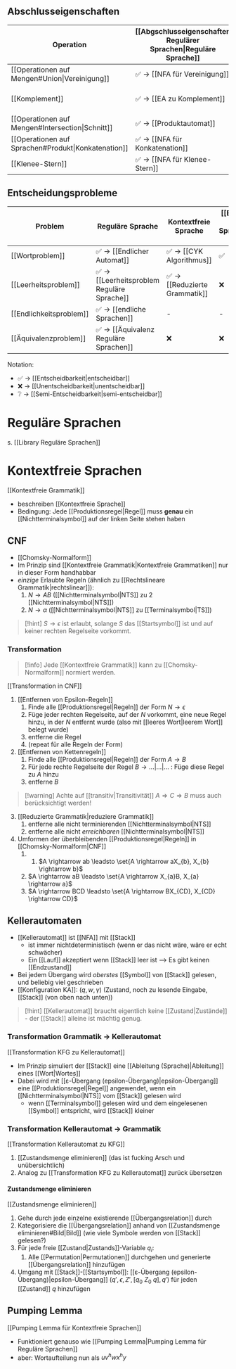 
## Abschlusseigenschaften

| Operation                                           | [[Abgschlusseigenschaften Regulärer Sprachen\|Reguläre Sprache]] | [[Abschlusseigenschaften Kontextfreie Sprachen\|Kontextfreie Sprache]] | [[Abschlusseigenschaften Kontextsensitive Sprachen\|Kontextsensitive Sprache]] | Turing Machine                           |
| --------------------------------------------------- | ---------------------------------------------------------------- | ---------------------------------------------------------------------- | ------------------------------------------------------------------------------ | ---------------------------------------- |
| [[Operationen auf Mengen#Union\|Vereinigung]]       | ✅ -> [[NFA für Vereinigung]]                                     | ✅                                                                      | ✅                                                                              | ✅                                        |
| [[Komplement]]                                      | ✅ -> [[EA zu Komplement]]                                        | ❌                                                                      | ✅                                                                              | ❌ -> Redukton [[Spezielles Wortproblem]] |
| [[Operationen auf Mengen#Intersection\|Schnitt]]    | ✅ -> [[Produktautomat]]                                          | ❌                                                                      | ✅                                                                              | ✅                                        |
| [[Operationen auf Sprachen#Produkt\|Konkatenation]] | ✅ -> [[NFA für Konkatenation]]                                   | ✅                                                                      | ✅                                                                              | ✅                                        |
| [[Klenee-Stern]]                                    | ✅ -> [[NFA für Klenee-Stern]]                                    | ✅                                                                      | ✅                                                                              | ✅                                        |

## Entscheidungsprobleme

| Problem                 | Reguläre Sprache                           | Kontextfreie Sprache          | [[Entscheidungsprobleme Kontextsensitive Sprachen\|Kontextsensitive Sprache]] | Turing Machines               |
| ----------------------- | ------------------------------------------ | ----------------------------- | ----------------------------------------------------------------------------- | ----------------------------- |
| [[Wortproblem]]         | ✅ -> [[Endlicher Automat]]                 | ✅ -> [[CYK Algorithmus]]      | ✅                                                                             | ❔ -> [[Wortproblem TM]]       |
| [[Leerheitsproblem]]    | ✅ -> [[Leerheitsproblem Reguläre Sprache]] | ✅ -> [[Reduzierte Grammatik]] | ❌                                                                             | ❌ -> [[Leerheitsproblem TM]]  |
| [[Endlichkeitsproblem]] | ✅ -> [[endliche Sprachen]]                 | -                             | -                                                                             | -                             |
| [[Äquivalenzproblem]]   | ✅ -> [[Äquivalenz Reguläre Sprachen]]      | ❌                             | ❌                                                                             | ❌ -> [[Äquivalenzproblem TM]] |
Notation: 
- ✅ -> [[Entscheidbarkeit|entscheidbar]]
- ❌ -> [[Unentscheidbarkeit|unentscheidbar]] 
- ❔ -> [[Semi-Entscheidbarkeit|semi-entscheidbar]]
# Reguläre Sprachen
s. [[Library Reguläre Sprachen]]

# Kontextfreie Sprachen
[[Kontextfreie Grammatik]]
- beschreiben [[Kontextfreie Sprache]]
- Bedingung: Jede [[Produktionsregel|Regel]] muss **genau** ein [[Nichtterminalsymbol]] auf der linken Seite stehen haben

## CNF
- [[Chomsky-Normalform]]
- Im Prinzip sind [[Kontextfreie Grammatik|Kontextfreie Grammatiken]] nur in dieser Form handhabbar
- _einzige_ Erlaubte Regeln (ähnlich zu [[Rechtslineare Grammatik|rechtslinear]]):
	1. $N \rightarrow AB$ ([[Nichtterminalsymbol|NTS]] zu $2$ [[Nichtterminalsymbol|NTS]])
	2. $N \rightarrow \alpha$ ([[Nichtterminalsymbol|NTS]] zu [[Terminalsymbol|TS]])

> [!hint] $S \rightarrow \epsilon$ ist erlaubt, solange $S$ das [[Startsymbol]] ist und auf keiner rechten Regelseite vorkommt.


### Transformation
> [!info] Jede [[Kontextfreie Grammatik]] kann zu [[Chomsky-Normalform]] normiert werden. 

[[Transformation in CNF]]
1. [[Entfernen von Epsilon-Regeln]]
	1. Finde alle [[Produktionsregel|Regeln]] der Form $N \rightarrow \epsilon$
	2. Füge jeder rechten Regelseite, auf der $N$ vorkommt, eine neue Regel hinzu, in der $N$ entfernt wurde (also mit [[leeres Wort|leerem Wort]] belegt wurde)
	3. entferne die Regel
	4. (repeat für alle Regeln der Form)
2. [[Entfernen von Kettenregeln]]
	1. Finde alle [[Produktionsregel|Regeln]] der Form $A \rightarrow B$
	2. Für jede rechte Regelseite der Regel $B \rightarrow ...|...|...$ : Füge diese Regel zu $A$ hinzu
	3. entferne $B$ 

> [!warning] Achte auf [[transitiv|Transitivität]] $A \Rightarrow C \Rightarrow B$ muss auch berücksichtigt werden!

3. [[Reduzierte Grammatik|reduziere Grammatik]]
	1. entferne alle nicht terminierenden [[Nichtterminalsymbol|NTS]]
	2. entferne alle nicht _erreichbaren_ [[Nichtterminalsymbol|NTS]]
4. Umformen der überbleibenden [[Produktionsregel|Regeln]] in [[Chomsky-Normalform|CNF]]
	1. 1. $A \rightarrow ab \leadsto \set{A \rightarrow aX_{b}, X_{b} \rightarrow b}$
	2. $A \rightarrow aB \leadsto \set{A \rightarrow X_{a}B, X_{a} \rightarrow a}$
	3. $A \rightarrow BCD \leadsto \set{A \rightarrow BX_{CD}, X_{CD} \rightarrow CD}$

## Kellerautomaten
- [[Kellerautomat]] ist [[NFA]] mit [[Stack]]
	- ist immer nichtdeterministisch (wenn er das nicht wäre, wäre er echt schwächer)
	- Ein [[Lauf]] akzeptiert wenn [[Stack]] leer ist --> Es gibt keinen [[Endzustand]]
- Bei jedem Übergang wird _oberstes_ [[Symbol]] von [[Stack]] gelesen, und beliebig viel geschrieben
- [[Konfiguration KA]]: $(q, w, \gamma)$ (Zustand, noch zu lesende Eingabe, [[Stack]] (von oben nach unten))

> [!hint] [[Kellerautomat]] braucht eigentlich keine [[Zustand|Zustände]] - der [[Stack]] alleine ist mächtig genug.

### Transformation Grammatik -> Kellerautomat
[[Transformation KFG zu Kellerautomat]]
- Im Prinzip simuliert der [[Stack]] eine [[Ableitung (Sprache)|Ableitung]] eines [[Wort|Wortes]]
- Dabei wird mit [[ε-Übergang (epsilon-Übergang)|epsilon-Übergang]] eine [[Produktionsregel|Regel]] angewendet, wenn ein [[Nichtterminalsymbol|NTS]] vom [[Stack]] gelesen wird
	- wenn [[Terminalsymbol]] gelesen wird und dem eingelesenen [[Symbol]] entspricht, wird [[Stack]] kleiner

### Transformation Kellerautomat -> Grammatik
[[Transformation Kellerautomat zu KFG]]
1. [[Zustandsmenge eliminieren]] (das ist fucking Arsch und unübersichtlich)
2. Analog zu [[Transformation KFG zu Kellerautomat]] zurück übersetzen

#### Zustandsmenge eliminieren
[[Zustandsmenge eliminieren]]
1. Gehe durch jede einzelne existierende [[Übergangsrelation]] durch
2. Kategorisiere die [[Übergangsrelation]] anhand von [[Zustandsmenge eliminieren#Bild|Bild]] (wie viele Symbole werden von [[Stack]] gelesen?)
3. Für jede freie [[Zustand|Zustands]]-Variable $q_{i}$:
	1. Alle [[Permutation|Permutationen]] durchgehen und generierte [[Übergangsrelation]] hinzufügen
4. Umgang mit  [[Stack]]-[[Startsymbol]]: [[ε-Übergang (epsilon-Übergang)|epsilon-Übergang]] $(q', \epsilon, Z', [q_{0}\ Z_{0}\ q], q')$ für jeden [[Zustand]] $q$ hinzufügen

## Pumping Lemma
[[Pumping Lemma für Kontextfreie Sprachen]]
- Funktioniert genauso wie [[Pumping Lemma|Pumping Lemma für Reguläre Sprachen]]
- aber: Wortaufteilung nun als $uv^{h}wx^{h}y$ 
